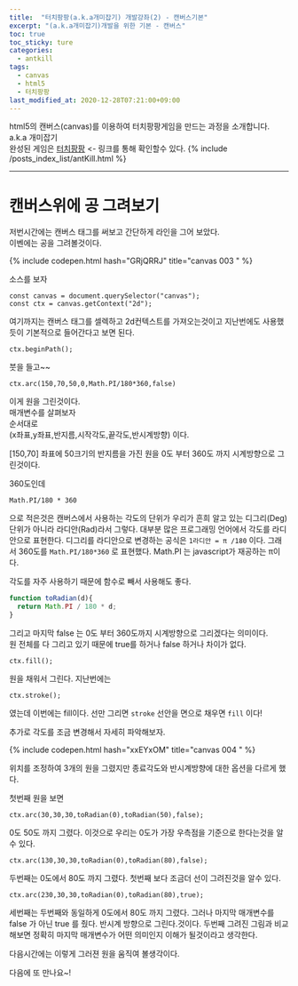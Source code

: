 ```yaml
---
title:  "터치팡팡(a.k.a개미잡기) 개발강좌(2) - 캔버스기본"
excerpt: "(a.k.a개미잡기)개발을 위한 기본 - 캔버스"
toc: true
toc_sticky: ture
categories:
  - antkill
tags:
  - canvas
  - html5
  - 터치팡팡
last_modified_at: 2020-12-28T07:21:00+09:00
---
```


html5의 캔버스(canvas)를 이용하여 터치팡팡게임을 만드는 과정을 소개합니다. a.k.a 개미잡기  
완성된 게임은 [터치팡팡](https://mnmsoft.co.kr/content/ant) <- 링크를 통해 확인할수 있다.
{% include /posts_index_list/antKill.html %}

---

# 캔버스위에 공 그려보기

저번시간에는 캔버스 태그를 써보고 간단하게 라인을 그어 보았다.  
이벤에는 공을 그려볼것이다.  

{% include codepen.html hash="GRjQRRJ" title="canvas 003 " %}


소스를 보자

```
const canvas = document.querySelector("canvas");
const ctx = canvas.getContext("2d");
```
여기까지는 캔버스 태그를 셀렉하고 2d컨텍스트를 가져오는것이고
지난번에도 사용했듯이 기본적으로 들어간다고 보면 된다.

```
ctx.beginPath();
```
붓을 들고~~


```
ctx.arc(150,70,50,0,Math.PI/180*360,false)
```

이게 원을 그린것이다.  
매개변수를 살펴보자  
순서대로  
(x좌표,y좌표,반지름,시작각도,끝각도,반시계방향) 이다.

[150,70] 좌표에 50크기의 반지름을 가진 원을 0도 부터 360도 까지 시계방향으로 그린것이다.

360도인데
```
Math.PI/180 * 360
```
으로 적은것은 캔버스에서 사용하는 각도의 단위가 우리가 흔희 알고 있는 디그리(Deg)단위가 아니라 라디안(Rad)라서 그렇다.
대부분 많은 프로그래밍 언어에서 각도를 라디안으로 표현한다.
디그리를 라디안으로 변경하는 공식은 `1라디안 = π /180` 이다. 
그래서 360도를 `Math.PI/180*360` 로 표현했다.
Math.PI 는 javascript가 재공하는 π이다.

각도를 자주 사용하기 때문에 함수로 빼서 사용해도 좋다.
 
``` js
function toRadian(d){
  return Math.PI / 180 * d;
}
```
그리고 마지막 false 는 0도 부터 360도까지 시계방향으로 그리겠다는 의미이다.  
원 전체를 다 그리고 있기 때문에 true를 하거나 false 하거나 차이가 없다.

```
ctx.fill();
```

원을 채워서 그린다.
지난번에는
```
ctx.stroke();
```
였는데 이번에는 fill이다.
선만 그리면 `stroke` 선안을 면으로 채우면 `fill` 이다!


추가로 각도를 조금 변경해서 자세히 파악해보자.

{% include codepen.html hash="xxEYxOM" title="canvas 004 " %}

위치를 조정하여 3개의 원을 그렸지만 종료각도와 반시계방향에 대한 옵션을 다르게 했다.

첫번째 원을 보면
```
ctx.arc(30,30,30,toRadian(0),toRadian(50),false);
```

0도 50도 까지 그렸다.
이것으로 우리는 0도가 가장 우측점을 기준으로 한다는것을 알수 있다.


```
ctx.arc(130,30,30,toRadian(0),toRadian(80),false);
```

두번째는 0도에서 80도 까지 그렸다. 첫번째 보다 조금더 선이 그려진것을 알수 있다.


```
ctx.arc(230,30,30,toRadian(0),toRadian(80),true);
```

세번째는 두번째와 동일하게 0도에서 80도 까지 그렸다. 그러나 마지막 매개변수를 false 가 아닌 true 를 줬다. 반시계 방향으로 그린다.것이다.
두번째 그려진 그림과 비교해보면 정확히 마지막 매개변수가 어떤 의미인지 이해가 될것이라고 생각한다.

다음시간에는 이렇게 그러젼 원을 움직여 볼생각이다.

다음에 또 만나요~!











